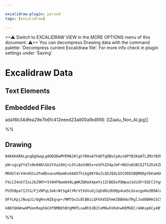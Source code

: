 ```yaml
---

excalidraw-plugin: parsed
tags: [excalidraw]

---
```

==⚠  Switch to EXCALIDRAW VIEW in the MORE OPTIONS menu of this document. ⚠== You can decompress Drawing data with the command palette: 'Decompress current Excalidraw file'. For more info check in plugin settings under 'Saving'


# Excalidraw Data

## Text Elements
## Embedded Files
ada16b34dfea29e7b6fc412eeed23a800a1bd956: [[Zaalu_Non_AI.jpg]]

%%
## Drawing
```compressed-json
N4KAkARALgngDgUwgLgAQQQDwMYEMA2AlgCYBOuA7hADTgQBuCpAzoQPYB2KqATLZMzYBXUtiRoIACyhQ4zZAHoFAc0JRJQgEYA6bGwC2CgF7N6hbEcK4OCtptbErHALRY8RMpWdx8Q1TdIEfARcZgRmBShcZQUebQAObQBmGjoghH0EDihmbgBtcDBQMBKIEm4IAEUAeQBOCh4AWTY2VJLIWEQKwn1opH5SzG5nHgBGABZtAAYZgFZagHYknlnx

pNrxgcgYYaTx0e0ANlGk2YXa2dHj+LOtiAoSdW5x+eSFhZX4pJmF+NGVu6SBCEZTSZ61KZHf6HcbxHhjPbrO7WZTBbhTO7MKCkNgAawQAGE2Pg2KQKtjrMw4LhAtk2qVNLhsLjlDihBxiESSWSJBSOFSaVkoPTIAAzQj4fAAZVgaIkkiZGkCIogWJx+IA6o9JNxRpjsXiEDKYHL0IIPCq2aCOOFcmg9YVIGxqdg1Dt7TM7myOTbmHbUBwhJLMQgE

MRdUl4rV4ndGCx2Fw0DxanxHQwmKxOAA5Thibg8KY8eJLQ5JQ4LO5CODEXBQMO6pYbKaHG6HcsO9plZgAEXSdfDaFFBDCd1ZwjgAEliP68gBdO6aYQcgCiwUy2Rn87TRA4uO4geD27YzPraGxQgQd3FwSnFVwNaumj2xFFIWTCAWmkOouw+x4obDHgklweIZlwUZNGIC5DhVZh3HEVACnaMAO3aUZHS3TtCA5LA7ymFVsBxOBuGKTshjQcY4nGC5

FkLCZ4nGfZai2bZ0RY+5tW4FNam0d4LgWKZQKmX4pmYx1ICBEEwTQWpaiSdiOFrEQCC1Ygng9f4FKU8h8AACWBUFhRkuTHQAX0KcywEwiBcDgOAZVrBDSOgIFMgqGtSD3AYGEIBAKAAISZFlvU5YlSQqABiUVopi+kIGwERaSgCc630GV1UJMKeXQCLRgQPK8rihLSCSlKMkC5kx3ZULuXJch+WpJKisSoUyv0AAxCVpVlBDVWJcpvOK0rUvSw1V

PU3hBpa7I2tG/FjVNPqLSmkrWtSgAlYRrVtXUVuGjJqhdN1dU9Qp4um5LUvazgoHa3B9Ald1UFmPa1oya7silQgjAQgtXpm1KABUsCgABBIhlETdBglFYV/sujIHNIMGSrYCggXvfcg3weG2uXDlQdR9GQgHdAaRxKhcdSwmKcB+BepCuK4JxSUAA1uEOIttHmE54kOWZ5kYpZvOZ4l8AATW4M4DkY4SVkYpJ1lGGMzqMFp9BItN6AIC9dW0UZah

OFYLKpjJNuq31/QgRnvNZEgvp+/MMTOu3iBlBBiLQF6XdIEhmmIBB8dwTRglJod8BHH2SC5cK0FIyB/OJUnreURkAAoxgrXhRizzPqFQSFZgAShVdaEGUIMaQqUhU9wDPvnzoCMV4BuC+5kuTbOoahTmhBDqgBN/QPHGztFchMjLnDfY4ZRNc7LJg9D7hz0vNNsCIT3UBXu5FLcs9SAvO5hCgHcEJXzvSjsAArBBsByKVFLgf3A8UkPT1QcPI9KJ

kB8YQGWnwHPUonRephGCHfBMBEhBYgMHTLoaBh53BJCeMOw5V6dnwKEMGEC/4AKxpKCy4BTL8AgNecIJFzKmSAA=
```
%%